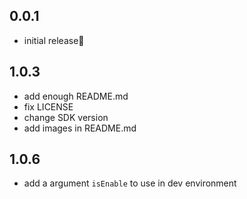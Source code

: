 ## 0.0.1

* initial release🎉

## 1.0.3

* add enough README.md
* fix LICENSE
* change SDK version
* add images in README.md

## 1.0.6

* add a argument ``isEnable`` to use in dev environment

